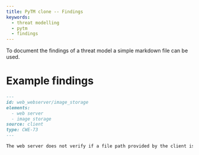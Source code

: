 ```yaml
---
title: PyTM clone -- Findings
keywords: 
  - threat modelling
  - pytm 
  - findings
---
```


To document the findings of a threat model a simple markdown file can be used.

# Example findings

```markdown
---
id: web_webserver/image_storage
elements: 
  - web server
  - image storage
source: client
type: CWE-73
---

The web server does not verify if a file path provided by the client is accessing a file outside the image folder.

```
